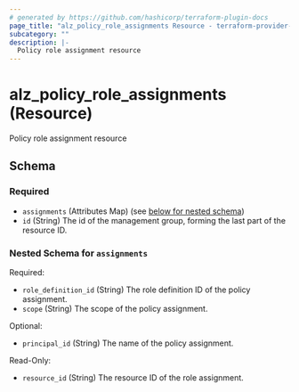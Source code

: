 ```yaml
---
# generated by https://github.com/hashicorp/terraform-plugin-docs
page_title: "alz_policy_role_assignments Resource - terraform-provider-alz"
subcategory: ""
description: |-
  Policy role assignment resource
---
```


# alz_policy_role_assignments (Resource)

Policy role assignment resource



<!-- schema generated by tfplugindocs -->
## Schema

### Required

- `assignments` (Attributes Map) (see [below for nested schema](#nestedatt--assignments))
- `id` (String) The id of the management group, forming the last part of the resource ID.

<a id="nestedatt--assignments"></a>
### Nested Schema for `assignments`

Required:

- `role_definition_id` (String) The role definition ID of the policy assignment.
- `scope` (String) The scope of the policy assignment.

Optional:

- `principal_id` (String) The name of the policy assignment.

Read-Only:

- `resource_id` (String) The resource ID of the role assignment.
